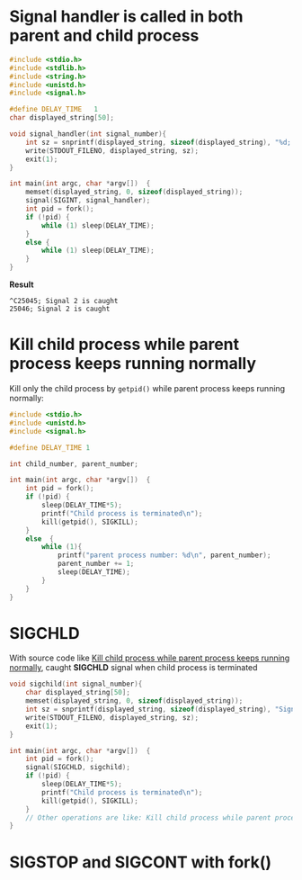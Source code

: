 # Signal handler is called in both parent and child process
```c
#include <stdio.h>
#include <stdlib.h>
#include <string.h>
#include <unistd.h>
#include <signal.h>   

#define DELAY_TIME   1   
char displayed_string[50];

void signal_handler(int signal_number){
	int sz = snprintf(displayed_string, sizeof(displayed_string), "%d; Signal %d is caught\n", getpid(), signal_number);
	write(STDOUT_FILENO, displayed_string, sz); 
    exit(1);
}

int main(int argc, char *argv[])  {
    memset(displayed_string, 0, sizeof(displayed_string));
    signal(SIGINT, signal_handler);
	int pid = fork();
	if (!pid) {
        while (1) sleep(DELAY_TIME);
    } 
	else {
        while (1) sleep(DELAY_TIME);
    }
}
```
**Result**
```
^C25045; Signal 2 is caught
25046; Signal 2 is caught
```
# Kill child process while parent process keeps running normally

Kill only the child process by ``getpid()`` while parent process keeps running normally:

```c
#include <stdio.h>
#include <unistd.h>
#include <signal.h>   

#define DELAY_TIME 1

int child_number, parent_number;

int main(int argc, char *argv[])  {
	int pid = fork();
	if (!pid) {
		sleep(DELAY_TIME*5);
		printf("Child process is terminated\n");
		kill(getpid(), SIGKILL);
    } 
	else  {
        while (1){
            printf("parent process number: %d\n", parent_number);
            parent_number += 1;
            sleep(DELAY_TIME);
        }
    }
}
```
# SIGCHLD
With source code like [Kill child process while parent process keeps running normally](#kill-child-process-while-parent-process-keeps-running-normally), caught **SIGCHLD** signal when child process is terminated
```c
void sigchild(int signal_number){
    char displayed_string[50];
    memset(displayed_string, 0, sizeof(displayed_string));
	int sz = snprintf(displayed_string, sizeof(displayed_string), "Signal SIGCHLD %d is caught\n", signal_number);
	write(STDOUT_FILENO, displayed_string, sz); 
    exit(1);
}

int main(int argc, char *argv[])  {
	int pid = fork();
	signal(SIGCHLD, sigchild);
	if (!pid) {
		sleep(DELAY_TIME*5);
		printf("Child process is terminated\n");
		kill(getpid(), SIGKILL);
    } 
    // Other operations are like: Kill child process while parent process keeps running normally
}
```

# SIGSTOP and SIGCONT with fork()
